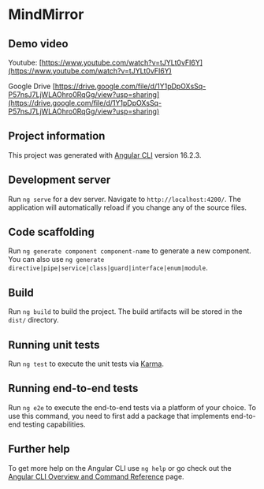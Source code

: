 # MindMirror

## Demo video

Youtube: [https://www.youtube.com/watch?v=tJYLt0vFI6Y](https://www.youtube.com/watch?v=tJYLt0vFI6Y)

Google Drive [https://drive.google.com/file/d/1Y1pDpOXsSq-P57nsJ7LjWLAOhro0RqGg/view?usp=sharing](https://drive.google.com/file/d/1Y1pDpOXsSq-P57nsJ7LjWLAOhro0RqGg/view?usp=sharing)

## Project information

This project was generated with [Angular CLI](https://github.com/angular/angular-cli) version 16.2.3.

## Development server

Run `ng serve` for a dev server. Navigate to `http://localhost:4200/`. The application will automatically reload if you change any of the source files.

## Code scaffolding

Run `ng generate component component-name` to generate a new component. You can also use `ng generate directive|pipe|service|class|guard|interface|enum|module`.

## Build

Run `ng build` to build the project. The build artifacts will be stored in the `dist/` directory.

## Running unit tests

Run `ng test` to execute the unit tests via [Karma](https://karma-runner.github.io).

## Running end-to-end tests

Run `ng e2e` to execute the end-to-end tests via a platform of your choice. To use this command, you need to first add a package that implements end-to-end testing capabilities.

## Further help

To get more help on the Angular CLI use `ng help` or go check out the [Angular CLI Overview and Command Reference](https://angular.io/cli) page.

